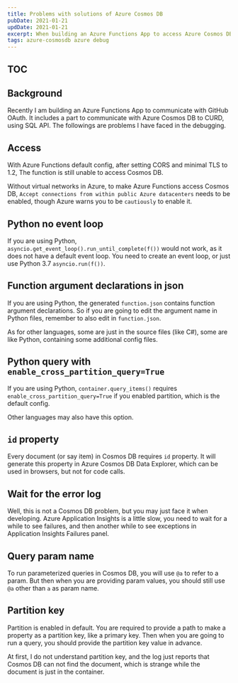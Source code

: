 ```yaml
---
title: Problems with solutions of Azure Cosmos DB
pubDate: 2021-01-21
updDate: 2021-01-21
excerpt: When building an Azure Functions App to access Azure Cosmos DB.
tags: azure-cosmosdb azure debug
---
```


## TOC

## Background

Recently I am building an Azure Functions App to communicate with GitHub OAuth.
It includes a part to communicate with Azure Cosmos DB to CURD, using SQL API.
The followings are problems I have faced in the debugging.

## Access

With Azure Functions default config, after setting CORS and minimal TLS to 1.2,
The function is still unable to access Cosmos DB.

Without virtual networks in Azure, to make Azure Functions access Cosmos DB,
`Accept connections from within public Azure datacenters` needs to be enabled,
though Azure warns you to be `cautiously` to enable it.

## Python no event loop

If you are using Python, `asyncio.get_event_loop().run_until_complete(f())` would not work,
as it does not have a default event loop.
You need to create an event loop, or just use Python 3.7 `asyncio.run(f())`.

## Function argument declarations in json

If you are using Python, the generated `function.json` contains function argument declarations.
So if you are going to edit the argument name in Python files, remember to also edit in `function.json`.

As for other languages, some are just in the source files (like C#),
some are like Python, containing some additional config files.

## Python query with `enable_cross_partition_query=True`

If you are using Python, `container.query_items()` requires `enable_cross_partition_query=True`
if you enabled partition, which is the default config.

Other languages may also have this option.

## `id` property

Every document (or say item) in Cosmos DB requires `id` property.
It will generate this property in Azure Cosmos DB Data Explorer, which can be used in browsers,
but not for code calls.

## Wait for the error log

Well, this is not a Cosmos DB problem, but you may just face it when developing.
Azure Application Insights is a little slow, you need to wait for a while to see failures,
and then another while to see exceptions in Application Insights Failures panel.

## Query param name

To run parameterized queries in Cosmos DB, you will use `@a` to refer to a param.
But then when you are providing param values, you should still use `@a` other than `a` as param name.

## Partition key

Partition is enabled in default.
You are required to provide a path to make a property as a partition key, like a primary key.
Then when you are going to run a query, you should provide the partition key value in advance.

At first, I do not understand partition key, and the log just reports that Cosmos DB can not find the document,
which is strange while the document is just in the container.
